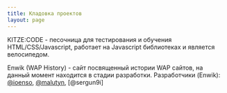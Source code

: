 ```yaml
---
title: Кладовка проектов
layout: page
---
```

KITZE:CODE - песочница для тестирования и обучения HTML/CSS/Javascript, работает на Javascript библиотеках и является велосипедом.

Enwik (WAP History) - сайт посвященный истории WAP сайтов, на данный момент находится в стадии разработки.
Разработчики (Enwik): [@ioenso](), [@malutyn](), [@sergun9i]
